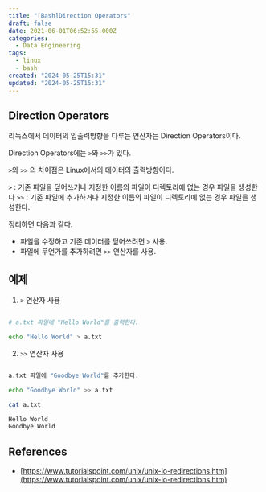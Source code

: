 ```yaml
---
title: "[Bash]Direction Operators"
draft: false
date: 2021-06-01T06:52:55.000Z
categories:
  - Data Engineering
tags:
  - linux
  - bash
created: "2024-05-25T15:31"
updated: "2024-05-25T15:31"
---
```


## Direction Operators

리눅스에서 데이터의 입출력방향을 다루는 연산자는 Direction Operators이다.

Direction Operators에는 `>`와 `>>`가 있다.

`>`와 `>>` 의 차이점은 Linux에서의 데이터의 출력방향이다.

`>` : 기존 파일을 덮어쓰거나 지정한 이름의 파일이 디렉토리에 없는 경우 파일을
생성한다 `>>` : 기존 파일에 추가하거나 지정한 이름의 파일이 디렉토리에 없는 경우
파일을 생성한다.

정리하면 다음과 같다.

- 파일을 수정하고 기존 데이터를 덮어쓰려면 `>` 사용.
- 파일에 무언가를 추가하려면 `>>` 연산자를 사용.

## 예제

1. `>` 연산자 사용

```bash

# a.txt 파일에 "Hello World"를 출력한다.

echo "Hello World" > a.txt

```

2. `>>` 연산자 사용

```bash

a.txt 파일에 "Goodbye World"를 추가한다.

echo "Goodbye World" >> a.txt

```

```bash
cat a.txt

Hello World
Goodbye World

```

## References

- [https://www.tutorialspoint.com/unix/unix-io-redirections.htm](https://www.tutorialspoint.com/unix/unix-io-redirections.htm)

